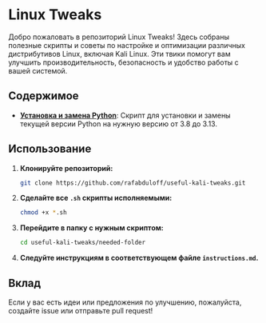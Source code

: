 # Linux Tweaks

Добро пожаловать в репозиторий Linux Tweaks! Здесь собраны полезные скрипты и советы по настройке и оптимизации различных дистрибутивов Linux, включая Kali Linux. Эти твики помогут вам улучшить производительность, безопасность и удобство работы с вашей системой.

## Содержимое

- **[Установка и замена Python](python-installation/instructions.md)**: Скрипт для установки и замены текущей версии Python на нужную версию от 3.8 до 3.13.

## Использование

1. **Клонируйте репозиторий:**

   ```bash
   git clone https://github.com/rafabduloff/useful-kali-tweaks.git
   ```

2. **Сделайте все `.sh` скрипты исполняемыми:**

   ```bash
   chmod +x *.sh
   ```

3. **Перейдите в папку с нужным скриптом:**

   ```bash
   cd useful-kali-tweaks/needed-folder
   ```

4. **Следуйте инструкциям в соответствующем файле `instructions.md`.**

## Вклад

Если у вас есть идеи или предложения по улучшению, пожалуйста, создайте issue или отправьте pull request!
